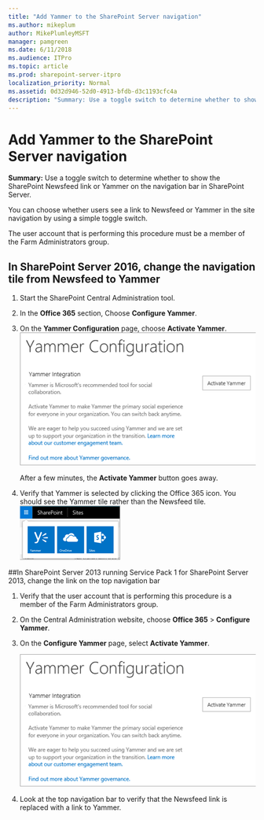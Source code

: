 ```yaml
---
title: "Add Yammer to the SharePoint Server navigation"
ms.author: mikeplum
author: MikePlumleyMSFT
manager: pamgreen
ms.date: 6/11/2018
ms.audience: ITPro
ms.topic: article
ms.prod: sharepoint-server-itpro
localization_priority: Normal
ms.assetid: 0d32d946-52d0-4913-bfdb-d3c1193cfc4a
description: "Summary: Use a toggle switch to determine whether to show the SharePoint Newsfeed or Yammer in SharePoint Server navigation."
---
```


# Add Yammer to the SharePoint Server navigation

 **Summary:** Use a toggle switch to determine whether to show the SharePoint Newsfeed link or Yammer on the navigation bar in SharePoint Server. 

You can choose whether users see a link to Newsfeed or Yammer in the site navigation by using a simple toggle switch.

The user account that is performing this procedure must be a member of the Farm Administrators group.

## In SharePoint Server 2016, change the navigation tile from Newsfeed to Yammer

1. Start the SharePoint Central Administration tool.

2. In the **Office 365** section, Choose **Configure Yammer**.

3. On the **Yammer Configuration** page, choose **Activate Yammer**. 
     ![Yammer Configuration page in Central Admin](../media/yammer-spserver-config.png) 
   
     After a few minutes, the **Activate Yammer** button goes away.

4. Verify that Yammer is selected by clicking the Office 365 icon. You should see the Yammer tile rather than the Newsfeed tile.
     ![SharePoint navigation showing the Yammer tile](../media/yammer-tile-sharepoint.png)

##In SharePoint Server 2013 running Service Pack 1 for SharePoint Server 2013, change the link on the top navigation bar

1. Verify that the user account that is performing this procedure is a member of the Farm Administrators group. 
    
2. On the Central Administration website, choose **Office 365** > **Configure Yammer**.

3. On the **Configure Yammer** page, select **Activate Yammer**. 
     
     ![Yammer Configuration page in Central Admin](../media/yammer-spserver-config.png)
  
4. Look at the top navigation bar to verify that the Newsfeed link is replaced with a link to Yammer. 
    

